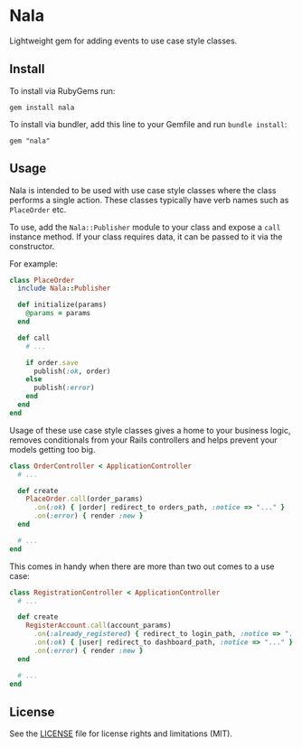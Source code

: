 # Nala

Lightweight gem for adding events to use case style classes.

## Install

To install via RubyGems run:

```
gem install nala
```

To install via bundler, add this line to your Gemfile and run `bundle install`:

```
gem "nala"
```

## Usage

Nala is intended to be used with use case style classes where the class performs a
single action. These classes typically have verb names such as `PlaceOrder` etc.

To use, add the `Nala::Publisher` module to your class and expose a `call`
instance method. If your class requires data, it can be passed to it via the constructor.

For example:

```ruby
class PlaceOrder
  include Nala::Publisher

  def initialize(params)
    @params = params
  end

  def call
    # ...

    if order.save
      publish(:ok, order)
    else
      publish(:error)
    end
  end
end
```

Usage of these use case style classes gives a home to your business logic, removes
conditionals from your Rails controllers and helps prevent your models getting too
big.

```ruby
class OrderController < ApplicationController
  # ...

  def create
    PlaceOrder.call(order_params)
      .on(:ok) { |order| redirect_to orders_path, :notice => "..." }
      .on(:error) { render :new }
  end

  # ...
end
```

This comes in handy when there are more than two out comes to a use case:

```ruby
class RegistrationController < ApplicationController
  # ...

  def create
    RegisterAccount.call(account_params)
      .on(:already_registered) { redirect_to login_path, :notice => "..." }
      .on(:ok) { |user| redirect_to dashboard_path, :notice => "..." }
      .on(:error) { render :new }
  end

  # ...
end
```

## License

See the [LICENSE](LICENSE.txt) file for license rights and limitations (MIT).
